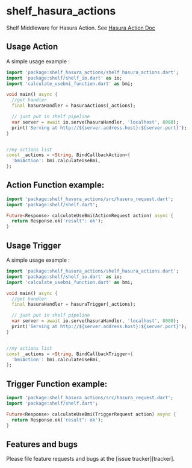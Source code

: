 # shelf_hasura_actions

Shelf Middleware for Hasura Action. See [Hasura Action Doc](https://hasura.io/docs/latest/graphql/core/actions/index.html)

## Usage Action

A simple usage example :

```dart
import 'package:shelf_hasura_actions/shelf_hasura_actions.dart';
import 'package:shelf/shelf_io.dart' as io;
import 'calculate_usebmi_function.dart' as bmi;

void main() async {
  //get handler
  final hasuraHandler = hasuraActions(_actions);

  // just put in shelf pipeline
  var server = await io.serve(hasuraHandler, 'localhost', 8080);
  print('Serving at http://${server.address.host}:${server.port}');
}


//my actions list
const _actions = <String, BindCallbackAction>{
  'bmiAction': bmi.calculateUseBmi,
};
```

## Action Function example:

```dart
import 'package:shelf_hasura_actions/src/hasura_request.dart';
import 'package:shelf/shelf.dart';

Future<Response> calculateUseBmi(ActionRequest action) async {
  return Response.ok('result": ok');
}
```

## Usage Trigger

A simple usage example :

```dart
import 'package:shelf_hasura_actions/shelf_hasura_actions.dart';
import 'package:shelf/shelf_io.dart' as io;
import 'calculate_usebmi_function.dart' as bmi;

void main() async {
  //get handler
  final hasuraHandler = hasuraTrigger(_actions);

  // just put in shelf pipeline
  var server = await io.serve(hasuraHandler, 'localhost', 8080);
  print('Serving at http://${server.address.host}:${server.port}');
}


//my actions list
const _actions = <String, BindCallbackTrigger>{
  'bmiAction': bmi.calculateUseBmi,
};
```

## Trigger Function example:

```dart
import 'package:shelf_hasura_actions/src/hasura_request.dart';
import 'package:shelf/shelf.dart';

Future<Response> calculateUseBmi(TriggerRequest action) async {
  return Response.ok('result": ok');
}
```




## Features and bugs

Please file feature requests and bugs at the [issue tracker][tracker].

